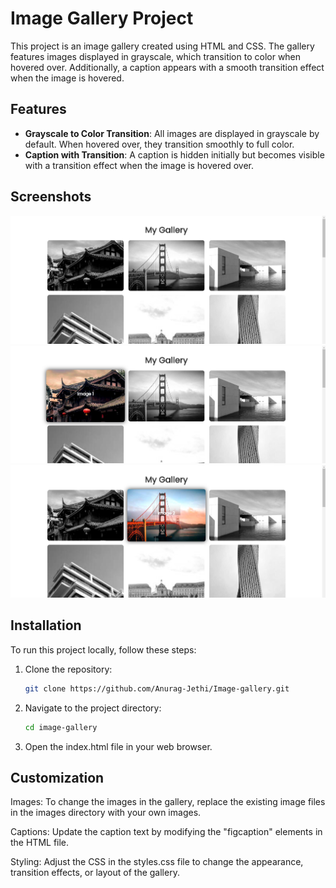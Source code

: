 # Image Gallery Project

This project is an image gallery created using HTML and CSS. The gallery features images displayed in grayscale, which transition to color when hovered over. Additionally, a caption appears with a smooth transition effect when the image is hovered.

## Features

- **Grayscale to Color Transition**: All images are displayed in grayscale by default. When hovered over, they transition smoothly to full color.
- **Caption with Transition**: A caption is hidden initially but becomes visible with a transition effect when the image is hovered over.

## Screenshots
![1](/assets/Screenshot%202024-08-16%20010929.png)
![2](/assets/Screenshot%202024-08-16%20010935.png)
![3](/assets/Screenshot%202024-08-16%20010918.png)

## Installation

To run this project locally, follow these steps:

1. Clone the repository:
   ```bash
   git clone https://github.com/Anurag-Jethi/Image-gallery.git
2. Navigate to the project directory:
    ```bash
    cd image-gallery
3. Open the index.html file in your web browser.

## Customization

Images: To change the images in the gallery, replace the existing image files in the images directory with your own images.

Captions: Update the caption text by modifying the "figcaption" elements in the HTML file.

Styling: Adjust the CSS in the styles.css file to change the appearance, transition effects, or layout of the gallery.